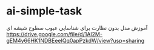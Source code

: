 # ai-simple-task

آموزش مدل بدون نظارت برای شناسایی عیوب سطوح شیشه ای
https://drive.google.com/file/d/1AI2M-gEM4y66HK1NDBEeeIQq0apPzkdW/view?usp=sharing
